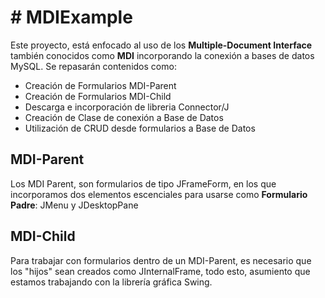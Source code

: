 # # MDIExample

Este proyecto, está enfocado al uso de los **Multiple-Document Interface** también conocidos como **MDI** incorporando la conexión a bases de datos MySQL. Se repasarán contenidos como: 

- Creación de Formularios MDI-Parent
- Creación de Formularios MDI-Child
- Descarga e incorporación de libreria Connector/J
- Creación de Clase de conexión a Base de Datos
- Utilización de CRUD desde formularios a Base de Datos

## MDI-Parent

Los MDI Parent, son formularios de tipo JFrameForm, en los que incorporamos dos elementos escenciales para usarse como **Formulario Padre**: JMenu y JDesktopPane

## MDI-Child

Para trabajar con formularios dentro de un MDI-Parent, es necesario que los "hijos" sean creados como JInternalFrame, todo esto, asumiento que estamos trabajando con la librería gráfica Swing.